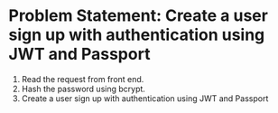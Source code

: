 # Problem Statement: Create a user sign up with authentication using JWT and Passport

1. Read the request from front end.
2. Hash the password using bcrypt.
3. Create a user sign up with authentication using JWT and Passport
